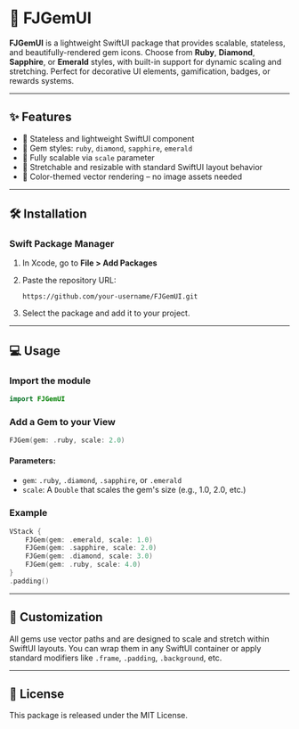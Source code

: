 # 💎 FJGemUI

**FJGemUI** is a lightweight SwiftUI package that provides scalable, stateless, and beautifully-rendered gem icons. Choose from **Ruby**, **Diamond**, **Sapphire**, or **Emerald** styles, with built-in support for dynamic scaling and stretching. Perfect for decorative UI elements, gamification, badges, or rewards systems.

---

## ✨ Features

* 🔹 Stateless and lightweight SwiftUI component
* 💠 Gem styles: `ruby`, `diamond`, `sapphire`, `emerald`
* 📏 Fully scalable via `scale` parameter
* 🧱 Stretchable and resizable with standard SwiftUI layout behavior
* 🎨 Color-themed vector rendering – no image assets needed

---

## 🛠 Installation

### Swift Package Manager

1. In Xcode, go to **File > Add Packages**
2. Paste the repository URL:

   ```
   https://github.com/your-username/FJGemUI.git
   ```
3. Select the package and add it to your project.

---

## 💻 Usage

### Import the module

```swift
import FJGemUI
```

### Add a Gem to your View

```swift
FJGem(gem: .ruby, scale: 2.0)
```

#### Parameters:

* `gem`: `.ruby`, `.diamond`, `.sapphire`, or `.emerald`
* `scale`: A `Double` that scales the gem's size (e.g., 1.0, 2.0, etc.)

### Example

```swift
VStack {
    FJGem(gem: .emerald, scale: 1.0)
    FJGem(gem: .sapphire, scale: 2.0)
    FJGem(gem: .diamond, scale: 3.0)
    FJGem(gem: .ruby, scale: 4.0)
}
.padding()
```

---

## 🔧 Customization

All gems use vector paths and are designed to scale and stretch within SwiftUI layouts. You can wrap them in any SwiftUI container or apply standard modifiers like `.frame`, `.padding`, `.background`, etc.

---

## 📄 License

This package is released under the MIT License.
